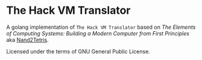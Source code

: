 # The Hack VM Translator
A golang implementation of `The Hack VM Translator` based on _The Elements of Computing Systems: Building a Modern Computer from First Principles_ aka [Nand2Tetris](https://www.nand2tetris.org/).

Licensed under the terms of GNU General Public License.
